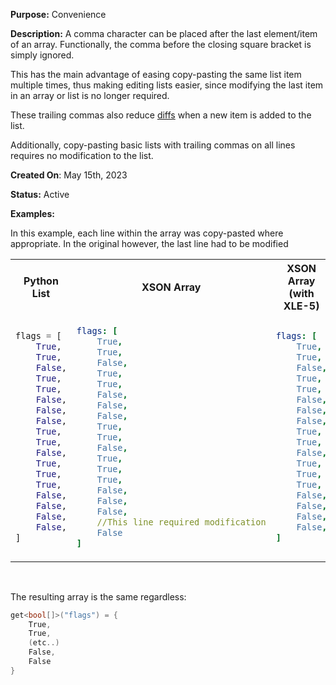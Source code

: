 **Purpose:** Convenience

**Description:** 
A comma character can be placed after the last element/item of an array. 
Functionally, the comma before the closing square bracket is simply ignored.

This has the main advantage of easing copy-pasting the same list item multiple times,
thus making editing lists easier, since modifying the last item in an array or list is no longer required.

These trailing commas also reduce [diffs](https://en.wikipedia.org/wiki/Diff) when a new item is added to the list.

Additionally, copy-pasting basic lists with trailing commas on all lines requires no modification to the list.


**Created On**: May 15th, 2023

**Status:** Active

**Examples:** 

In this example, each line within the array was copy-pasted where appropriate.
In the original however, the last line had to be modified
<table><tr>

<th>Python List</th><th>XSON Array</th><th>XSON Array (with XLE-5)</th>

</tr><tr><td>

```python
flags = [
    True,
    True,
    False,
    True,
    True,
    False,
    False,
    False,
    True,
    True,
    False,
    True,
    True,
    True,
    False,
    False,
    False,
    False,
]
```  

</td><td>

```yaml
flags: [
    True,
    True,
    False,
    True,
    True,
    False,
    False,
    False,
    True,
    True,
    False,
    True,
    True,
    True,
    False,
    False,
    False,
    //This line required modification
    False
]
```  

</td><td>

```yaml 
flags: [
    True,
    True,
    False,
    True,
    True,
    False,
    False,
    False,
    True,
    True,
    False,
    True,
    True,
    True,
    False,
    False,
    False,
    False,
]
```

</td></tr></table>

<br/>

The resulting array is the same regardless:
```cs
get<bool[]>("flags") = { 
    True,
    True,
    (etc..)
    False,
    False
}
```